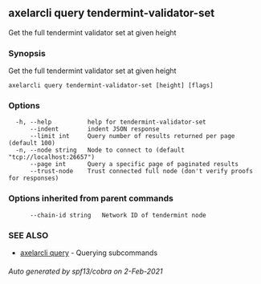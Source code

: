## axelarcli query tendermint-validator-set

Get the full tendermint validator set at given height

### Synopsis

Get the full tendermint validator set at given height

```
axelarcli query tendermint-validator-set [height] [flags]
```

### Options

```
  -h, --help          help for tendermint-validator-set
      --indent        indent JSON response
      --limit int     Query number of results returned per page (default 100)
  -n, --node string   Node to connect to (default "tcp://localhost:26657")
      --page int      Query a specific page of paginated results
      --trust-node    Trust connected full node (don't verify proofs for responses)
```

### Options inherited from parent commands

```
      --chain-id string   Network ID of tendermint node
```

### SEE ALSO

* [axelarcli query](axelarcli_query.md)     - Querying subcommands

###### Auto generated by spf13/cobra on 2-Feb-2021
